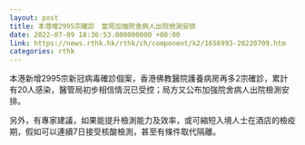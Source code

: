 ```yaml
---
layout: post
title: 本港增2995宗確診　當局加強院舍病人出院檢測安排
date: 2022-07-09 18:36:53.000000000 +08:00
link: https://news.rthk.hk/rthk/ch/component/k2/1656993-20220709.htm
categories: rthk
---
```


本港新增2995宗新冠病毒確診個案，香港佛教醫院護養病房再多2宗確診，累計有20人感染，醫管局初步相信情況已受控；局方又公布加強院舍病人出院檢測安排。

另外，有專家建議，如果能提升檢測能力及效率，或可縮短入境人士在酒店的檢疫期，假如可以連續7日接受核酸檢測，甚至有條件取代隔離。
